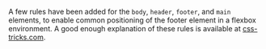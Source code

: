 A few rules have been added for the `body`, `header`, `footer`, and `main` elements, to enable common positioning of the footer element in a flexbox environment. A good enough explanation of these rules is available at [css-tricks.com](https://css-tricks.com/couple-takes-sticky-footer/#article-header-id-3).